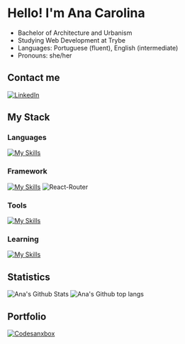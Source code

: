 # Hello! I'm Ana Carolina 

- Bachelor of Architecture and Urbanism
- Studying Web Development at Trybe
- Languages: Portuguese (fluent), English (intermediate)
- Pronouns: she/her

## Contact me
[![LinkedIn](https://img.shields.io/badge/LinkedIn-0077B5?style=for-the-badge&logo=linkedin&logoColor=white)](https://www.linkedin.com/in/ana-c-b-magalhaes/)

## My Stack
  ### Languages
[![My Skills](https://skills.thijs.gg/icons?i=html,css,js&theme=light)](https://skills.thijs.gg)

  ### Framework
[![My Skills](https://skills.thijs.gg/icons?i=jest,react,redux&theme=light)](https://skills.thijs.gg)
![React-Router](https://img.shields.io/badge/React_Router-CA4245?style=for-the-badge&logo=react-router&logoColor=white)

  ### Tools
[![My Skills](https://skills.thijs.gg/icons?i=git,github&theme=light)](https://skills.thijs.gg)

  ### Learning
[![My Skills](https://skills.thijs.gg/icons?i=docker,mysql&theme=light)](https://skills.thijs.gg)

## Statistics
![Ana's Github Stats](https://github-readme-stats.vercel.app/api?username=aninhabort&show_icons=true&theme=dracula&include_all_commits=true&count_private=true)
![Ana's Github top langs](https://github-readme-stats.vercel.app/api/top-langs/?username=aninhabort&theme=dracula)

## Portfolio
[![Codesanxbox](https://img.shields.io/badge/Codesandbox-000000?style=for-the-badge&logo=CodeSandbox&logoColor=white)](https://codesandbox.io/u/aninhabort)



